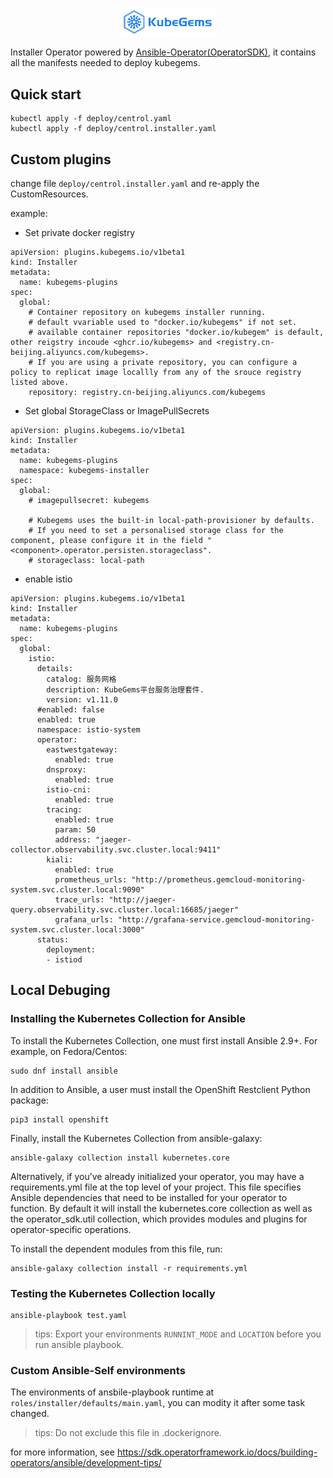 <p align="center">
<img src="https://github.com/kubegems/.github/blob/master/static/image/kubegem-logo.jpg?raw=true" width="30%" height="30%">
</p>

Installer Operator powered by [Ansible-Operator(OperatorSDK)](https://sdk.operatorframework.io/docs/overview/), it contains all the manifests needed to deploy kubegems.

## Quick start

```
kubectl apply -f deploy/centrol.yaml
kubectl apply -f deploy/centrol.installer.yaml
```
## Custom plugins

change file `deploy/centrol.installer.yaml` and re-apply the CustomResources.

example:

- Set private docker registry

```
apiVersion: plugins.kubegems.io/v1beta1
kind: Installer
metadata:
  name: kubegems-plugins
spec:
  global:
    # Container repository on kubegems installer running.
    # default vvariable used to "docker.io/kubegems" if not set.
    # available container repositories "docker.io/kubegem" is default, other reigstry incoude <ghcr.io/kubegems> and <registry.cn-beijing.aliyuncs.com/kubegems>.
    # If you are using a private repository, you can configure a policy to replicat image locallly from any of the srouce registry listed above.
    repository: registry.cn-beijing.aliyuncs.com/kubegems
```

- Set global StorageClass or ImagePullSecrets

```
apiVersion: plugins.kubegems.io/v1beta1
kind: Installer
metadata:
  name: kubegems-plugins
  namespace: kubegems-installer
spec:
  global:
    # imagepullsecret: kubegems
  
    # Kubegems uses the built-in local-path-provisioner by defaults.
    # If you need to set a personalised storage class for the component, please configure it in the field "<component>.operator.persisten.storageclass".
    # storageclass: local-path
```

- enable istio

```
apiVersion: plugins.kubegems.io/v1beta1
kind: Installer
metadata:
  name: kubegems-plugins
spec:
  global:
    istio:
      details:
        catalog: 服务网格
        description: KubeGems平台服务治理套件.
        version: v1.11.0
      #enabled: false 
      enabled: true
      namespace: istio-system
      operator:
        eastwestgateway:
          enabled: true
        dnsproxy:
          enabled: true
        istio-cni:
          enabled: true
        tracing:
          enabled: true
          param: 50
          address: "jaeger-collector.observability.svc.cluster.local:9411"
        kiali:
          enabled: true
          prometheus_urls: "http://prometheus.gemcloud-monitoring-system.svc.cluster.local:9090"
          trace_urls: "http://jaeger-query.observability.svc.cluster.local:16685/jaeger"
          grafana_urls: "http://grafana-service.gemcloud-monitoring-system.svc.cluster.local:3000"
      status:
        deployment:
        - istiod
```

## Local Debuging

### Installing the Kubernetes Collection for Ansible 

To install the Kubernetes Collection, one must first install Ansible 2.9+. For example, on Fedora/Centos:

```
sudo dnf install ansible
```

In addition to Ansible, a user must install the OpenShift Restclient Python package:

```
pip3 install openshift
```

Finally, install the Kubernetes Collection from ansible-galaxy:

```
ansible-galaxy collection install kubernetes.core
```

Alternatively, if you’ve already initialized your operator, you may have a requirements.yml file at the top level of your project. This file specifies Ansible dependencies that need to be installed for your operator to function. By default it will install the kubernetes.core collection as well as the operator_sdk.util collection, which provides modules and plugins for operator-specific operations.

To install the dependent modules from this file, run:

```
ansible-galaxy collection install -r requirements.yml
```

### Testing the Kubernetes Collection locally 

```
ansible-playbook test.yaml
```

> tips: Export your environments `RUNNINT_MODE` and `LOCATION`  before you run ansible playbook.

### Custom Ansible-Self environments

The environments of ansbile-playbook runtime at `roles/installer/defaults/main.yaml`, you can modity it after some task changed.

> tips: Do not exclude this file in .dockerignore.


for more information, see https://sdk.operatorframework.io/docs/building-operators/ansible/development-tips/ 